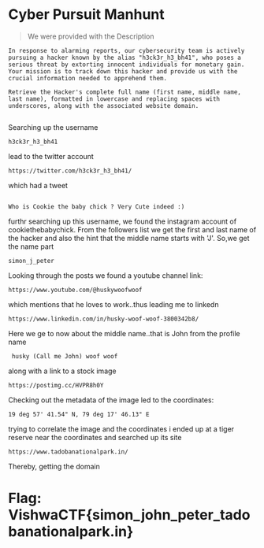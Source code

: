 # Cyber Pursuit Manhunt
> We were provided with the Description  

```
In response to alarming reports, our cybersecurity team is actively pursuing a hacker known by the alias "h3ck3r_h3_bh41", who poses a serious threat by extorting innocent individuals for monetary gain.
Your mission is to track down this hacker and provide us with the crucial information needed to apprehend them.

Retrieve the Hacker's complete full name (first name, middle name, last name), formatted in lowercase and replacing spaces with underscores, along with the associated website domain.


```


Searching up the username 
```
h3ck3r_h3_bh41
```
lead to the twitter account 
```
https://twitter.com/h3ck3r_h3_bh41/

```
which had a tweet 


```

Who is Cookie the baby chick ? Very Cute indeed :)

```
furthr searching up this username, we found the instagram account of cookiethebabychick.
From the followers list we get the first and last name of the hacker and also the hint that the middle name starts with 'J'.
So,we get the name part 
```
simon_j_peter
```
Looking through the posts we found a youtube channel link:
```
https://www.youtube.com/@huskywoofwoof
```
which mentions that he loves to work..thus leading me to linkedn
```
https://www.linkedin.com/in/husky-woof-woof-3800342b8/
```
Here we ge to now about the middle name..that is John from the profile name 

```
 husky (Call me John) woof woof 
```

along with a link to a stock image 
```
https://postimg.cc/HVPR8h0Y
```

Checking out the metadata of the image led to the coordinates:
```
19 deg 57' 41.54" N, 79 deg 17' 46.13" E
```
trying to correlate the image and the coordinates i ended up at a tiger reserve near the coordinates and searched up its site

```
https://www.tadobanationalpark.in/
```
Thereby, getting the domain

# Flag: VishwaCTF{simon_john_peter_tadobanationalpark.in}

